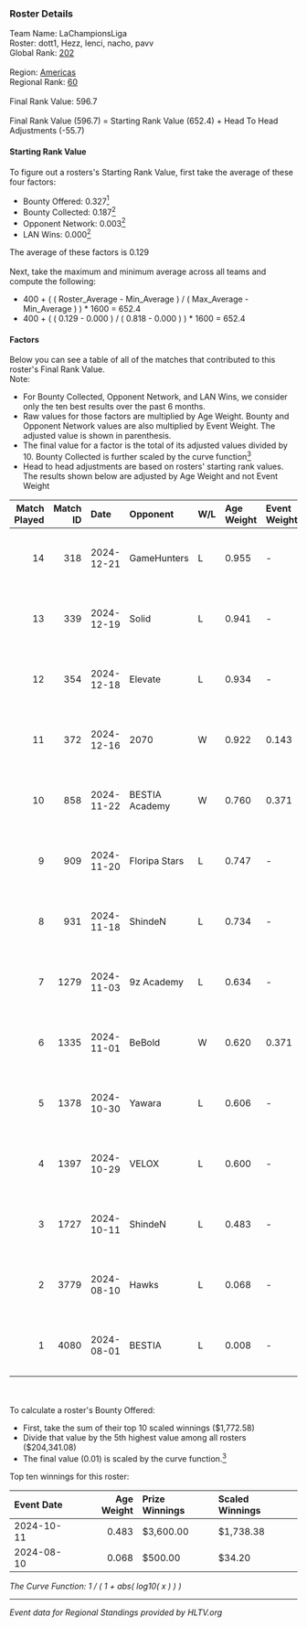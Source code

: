 ### Roster Details<br />
Team Name: LaChampionsLiga<br />
Roster: dott1, Hezz, lenci, nacho, pavv<br />
Global Rank: [202](../../standings_global_2025_01_27.md)<br />
<br />
Region: [Americas]( ../../standings_americas_2025_01_27.md)<br />
Regional Rank: [60]( ../../standings_americas_2025_01_27.md)<br />
<br />
Final Rank Value:  596.7<br />
<br />
Final Rank Value (596.7) = Starting Rank Value (652.4) + Head To Head Adjustments (-55.7)<br />

#### Starting Rank Value<br />
To figure out a rosters's Starting Rank Value, first take the average of these four factors:<br />
- Bounty Offered: 0.327[<sup>1</sup>](#table2)
- Bounty Collected: 0.187[<sup>2</sup>](#table1)
- Opponent Network: 0.003[<sup>2</sup>](#table1)
- LAN Wins: 0.000[<sup>2</sup>](#table1)

The average of these factors is 0.129<br />
<br />
Next, take the maximum and minimum average across all teams and compute the following:<br />
- 400 + ( ( Roster_Average - Min_Average ) / ( Max_Average - Min_Average ) ) * 1600 = 652.4
- 400 + ( ( 0.129 - 0.000 ) / ( 0.818 - 0.000 ) ) * 1600 = 652.4


#### Factors<br />
Below you can see a table of all of the matches that contributed to this roster's Final Rank Value.<br />
Note:<br />

- For Bounty Collected, Opponent Network, and LAN Wins, we consider only the ten best results over the past 6 months.
- Raw values for those factors are multiplied by Age Weight. Bounty and Opponent Network values are also multiplied by Event Weight. The adjusted value is shown in parenthesis.
- The final value for a factor is the total of its adjusted values divided by 10. Bounty Collected is further scaled by the curve function[<sup>3</sup>](#curveFunction)
- Head to head adjustments are based on rosters' starting rank values. The results shown below are adjusted by Age Weight and not Event Weight
<span id="table1"></span><br />


| Match Played | Match ID | Date       | Opponent       | W/L | Age Weight | Event Weight | Bounty Collected | Opponent Network | LAN Wins  | H2H Adj. | Roster                          |
| -: | -: | :- | :- | :- | :- | :- | :- | :- | :- | -: | :- |
|           14 |      318 | 2024-12-21 | GameHunters    | L   | 0.955      | -            | -                | -                | -         |    -9.22 | dott1, Hezz, lenci, nacho, pavv |
|           13 |      339 | 2024-12-19 | Solid          | L   | 0.941      | -            | -                | -                | -         |    -4.33 | dott1, Hezz, lenci, nacho, pavv |
|           12 |      354 | 2024-12-18 | Elevate        | L   | 0.934      | -            | -                | -                | -         |    -9.15 | dott1, Hezz, lenci, nacho, pavv |
|           11 |      372 | 2024-12-16 | 2070           | W   | 0.922      | 0.143        | 0.003 (0.000)    | 0.230 (0.030)    | 0 (0.000) |    16.61 | dott1, Hezz, lenci, nacho, pavv |
|           10 |      858 | 2024-11-22 | BESTIA Academy | W   | 0.760      | 0.371        | 0.000 (0.000)    | 0.000 (0.000)    | 0 (0.000) |     5.25 | dott1, Hezz, lenci, pavv, rzk   |
|            9 |      909 | 2024-11-20 | Floripa Stars  | L   | 0.747      | -            | -                | -                | -         |   -12.11 | dott1, Hezz, lenci, pavv, rzk   |
|            8 |      931 | 2024-11-18 | ShindeN        | L   | 0.734      | -            | -                | -                | -         |    -7.67 | dott1, Hezz, lenci, pavv, rzk   |
|            7 |     1279 | 2024-11-03 | 9z Academy     | L   | 0.634      | -            | -                | -                | -         |   -12.85 | dott1, Hezz, lenci, pavv, rzk   |
|            6 |     1335 | 2024-11-01 | BeBold         | W   | 0.620      | 0.371        | 0.000 (0.000)    | 0.000 (0.000)    | 0 (0.000) |     4.01 | dott1, Hezz, lenci, pavv, rzk   |
|            5 |     1378 | 2024-10-30 | Yawara         | L   | 0.606      | -            | -                | -                | -         |    -6.85 | dott1, Hezz, lenci, pavv, rzk   |
|            4 |     1397 | 2024-10-29 | VELOX          | L   | 0.600      | -            | -                | -                | -         |   -12.26 | dott1, Hezz, lenci, pavv, rzk   |
|            3 |     1727 | 2024-10-11 | ShindeN        | L   | 0.483      | -            | -                | -                | -         |    -5.89 | dott1, Hezz, lenci, pavv, rzk   |
|            2 |     3779 | 2024-08-10 | Hawks          | L   | 0.068      | -            | -                | -                | -         |    -1.21 | castrz, dott1, Hezz, pavv, rzk  |
|            1 |     4080 | 2024-08-01 | BESTIA         | L   | 0.008      | -            | -                | -                | -         |    -0.02 | castrz, dott1, Hezz, pavv, rzk  |

<br />
<span id="table2"></span><br />
To calculate a roster's Bounty Offered:<br />

- First, take the sum of their top 10 scaled winnings ($1,772.58)
- Divide that value by the 5th highest value among all rosters ($204,341.08)
- The final value (0.01) is scaled by the curve function.[<sup>3</sup>](#curveFunction)

Top ten winnings for this roster:<br />

| Event Date | Age Weight | Prize Winnings | Scaled Winnings |
| :- | -: | :- | :- |
| 2024-10-11 |      0.483 | $3,600.00      | $1,738.38       |
| 2024-08-10 |      0.068 | $500.00        | $34.20          |


<span id="curveFunction"></span>_The Curve Function: 1 / ( 1 + abs( log10( x ) ) )_<br />

---
_Event data for Regional Standings provided by HLTV.org_<br />
